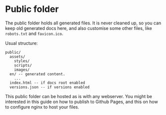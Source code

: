 # Public folder

The public folder holds all generated files. It is never cleaned up, so you can keep old generated docs here, and also customise some other files, like `robots.txt` and `favicon.ico`.

Usual structure:

```text
public/
  assets/
    styles/
    scripts/
    images/
  en/ -- generated content.
    ...
  index.html -- if docs root enabled
  versions.json -- if versions enabled
```

This public folder can be hosted as is with any webserver. You might be interested in this guide on how to publish to Github Pages, and this on how to configure nginx to host your files.
